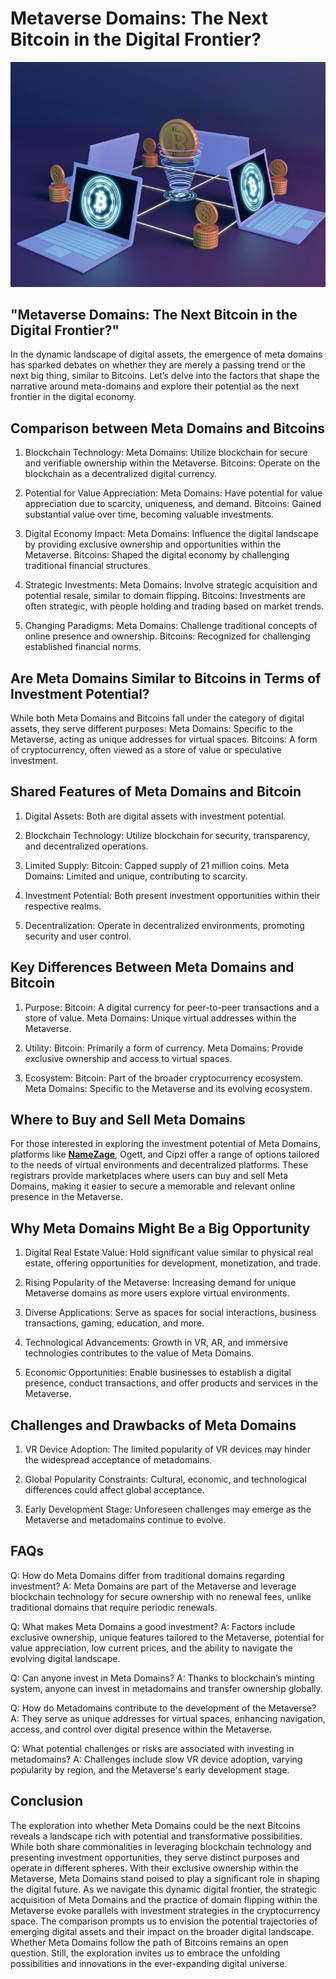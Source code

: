 # Metaverse Domains: The Next Bitcoin in the Digital Frontier?

 ![Metaverse Domains - Next Bitcoin](3d-cryptocurrency-rendering-design_23-2149074557.jpg)

## "Metaverse Domains: The Next Bitcoin in the Digital Frontier?"

In the dynamic landscape of digital assets, the emergence of meta domains has sparked debates on whether they are merely a passing trend or the next big thing, similar to Bitcoins. Let’s delve into the factors that shape the narrative around meta-domains and explore their potential as the next frontier in the digital economy.

## Comparison between Meta Domains and Bitcoins

1. Blockchain Technology:
Meta Domains: Utilize blockchain for secure and verifiable ownership within the Metaverse.
Bitcoins: Operate on the blockchain as a decentralized digital currency.

2. Potential for Value Appreciation:
Meta Domains: Have potential for value appreciation due to scarcity, uniqueness, and demand.
Bitcoins: Gained substantial value over time, becoming valuable investments.

3. Digital Economy Impact:
Meta Domains: Influence the digital landscape by providing exclusive ownership and opportunities within the Metaverse.
Bitcoins: Shaped the digital economy by challenging traditional financial structures.

4. Strategic Investments:
Meta Domains: Involve strategic acquisition and potential resale, similar to domain flipping.
Bitcoins: Investments are often strategic, with people holding and trading based on market trends.

5. Changing Paradigms:
Meta Domains: Challenge traditional concepts of online presence and ownership.
Bitcoins: Recognized for challenging established financial norms.

## Are Meta Domains Similar to Bitcoins in Terms of Investment Potential?

While both Meta Domains and Bitcoins fall under the category of digital assets, they serve different purposes:
Meta Domains: Specific to the Metaverse, acting as unique addresses for virtual spaces.
Bitcoins: A form of cryptocurrency, often viewed as a store of value or speculative investment.

## Shared Features of Meta Domains and Bitcoin

1. Digital Assets:
Both are digital assets with investment potential.

2. Blockchain Technology:
Utilize blockchain for security, transparency, and decentralized operations.

3. Limited Supply:
Bitcoin: Capped supply of 21 million coins.
Meta Domains: Limited and unique, contributing to scarcity.

4. Investment Potential:
Both present investment opportunities within their respective realms.

5. Decentralization:
Operate in decentralized environments, promoting security and user control.

## Key Differences Between Meta Domains and Bitcoin

1. Purpose:
Bitcoin: A digital currency for peer-to-peer transactions and a store of value.
Meta Domains: Unique virtual addresses within the Metaverse.

2. Utility:
Bitcoin: Primarily a form of currency.
Meta Domains: Provide exclusive ownership and access to virtual spaces.

3. Ecosystem:
Bitcoin: Part of the broader cryptocurrency ecosystem.
Meta Domains: Specific to the Metaverse and its evolving ecosystem.

## Where to Buy and Sell Meta Domains

For those interested in exploring the investment potential of Meta Domains, platforms like **[NameZage](https://namezage.com/affliate/1kagpsd8ulgggcs)**, Ogett, and Cipzi offer a range of options tailored to the needs of virtual environments and decentralized platforms. These registrars provide marketplaces where users can buy and sell Meta Domains, making it easier to secure a memorable and relevant online presence in the Metaverse.

## Why Meta Domains Might Be a Big Opportunity

1. Digital Real Estate Value:
Hold significant value similar to physical real estate, offering opportunities for development, monetization, and trade.

2. Rising Popularity of the Metaverse:
Increasing demand for unique Metaverse domains as more users explore virtual environments.

3. Diverse Applications:
Serve as spaces for social interactions, business transactions, gaming, education, and more.

4. Technological Advancements:
Growth in VR, AR, and immersive technologies contributes to the value of Meta Domains.

5. Economic Opportunities:
Enable businesses to establish a digital presence, conduct transactions, and offer products and services in the Metaverse.

## Challenges and Drawbacks of Meta Domains

1. VR Device Adoption:
The limited popularity of VR devices may hinder the widespread acceptance of metadomains.

2. Global Popularity Constraints:
Cultural, economic, and technological differences could affect global acceptance.

3. Early Development Stage:
Unforeseen challenges may emerge as the Metaverse and metadomains continue to evolve.

## FAQs

Q: How do Meta Domains differ from traditional domains regarding investment? 
A: Meta Domains are part of the Metaverse and leverage blockchain technology for secure ownership with no renewal fees, unlike traditional domains that require periodic renewals.

Q: What makes Meta Domains a good investment? 
A: Factors include exclusive ownership, unique features tailored to the Metaverse, potential for value appreciation, low current prices, and the ability to navigate the evolving digital landscape.

Q: Can anyone invest in Meta Domains? 
A: Thanks to blockchain’s minting system, anyone can invest in metadomains and transfer ownership globally.

Q: How do Metadomains contribute to the development of the Metaverse? 
A: They serve as unique addresses for virtual spaces, enhancing navigation, access, and control over digital presence within the Metaverse.

Q: What potential challenges or risks are associated with investing in metadomains? 
A: Challenges include slow VR device adoption, varying popularity by region, and the Metaverse's early development stage.

## Conclusion

The exploration into whether Meta Domains could be the next Bitcoins reveals a landscape rich with potential and transformative possibilities. While both share commonalities in leveraging blockchain technology and presenting investment opportunities, they serve distinct purposes and operate in different spheres.
With their exclusive ownership within the Metaverse, Meta Domains stand poised to play a significant role in shaping the digital future. As we navigate this dynamic digital frontier, the strategic acquisition of Meta Domains and the practice of domain flipping within the Metaverse evoke parallels with investment strategies in the cryptocurrency space.
The comparison prompts us to envision the potential trajectories of emerging digital assets and their impact on the broader digital landscape. Whether Meta Domains follow the path of Bitcoins remains an open question. Still, the exploration invites us to embrace the unfolding possibilities and innovations in the ever-expanding digital universe.
